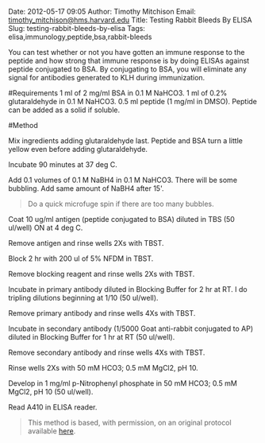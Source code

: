 Date: 2012-05-17 09:05
Author: Timothy Mitchison
Email: timothy_mitchison@hms.harvard.edu
Title: Testing Rabbit Bleeds By ELISA
Slug: testing-rabbit-bleeds-by-elisa
Tags: elisa,immunology,peptide,bsa,rabbit-bleeds

You can test whether or not you have gotten an immune response to the peptide and how strong that immune response is by doing ELISAs against peptide conjugated to BSA. By conjugating to BSA, you will eliminate any signal for antibodies generated to KLH during immunization. 





#Requirements
1 ml of 2 mg/ml BSA in 0.1 M NaHCO3.
1 ml of 0.2% glutaraldehyde in 0.1 M NaHCO3.
0.5 ml peptide (1 mg/ml in DMSO). Peptide can be added as a solid if soluble.

#Method

Mix ingredients adding glutaraldehyde last. Peptide and BSA turn a little yellow even before adding glutaraldehyde. 



Incubate 90 minutes at 37 deg C. 



Add 0.1 volumes of 0.1 M NaBH4 in 0.1 M NaHCO3. There will be some bubbling. Add same amount of NaBH4 after 15'. 


>Do a quick microfuge spin if there are too many bubbles. 


Coat 10 ug/ml antigen (peptide conjugated to BSA) diluted in TBS (50 ul/well) ON at 4 deg C. 



Remove antigen and rinse wells 2Xs with TBST. 



Block 2 hr with 200 ul of 5% NFDM in TBST. 



Remove blocking reagent and rinse wells 2Xs with TBST. 



Incubate in primary antibody diluted in Blocking Buffer for 2 hr at RT. I do tripling dilutions beginning at 1/10 (50 ul/well). 



Remove primary antibody and rinse wells 4Xs with TBST. 



Incubate in secondary antibody (1/5000 Goat anti-rabbit conjugated to AP) diluted in Blocking Buffer for 1 hr at RT (50 ul/well). 



Remove secondary antibody and rinse wells 4Xs with TBST. 



Rinse wells 2Xs with 50 mM HCO3; 0.5 mM MgCl2, pH 10. 



Develop in 1 mg/ml p-Nitrophenyl phosphate in 50 mM HCO3; 0.5 mM MgCl2, pH 10 (50 ul/well). 



Read A410 in ELISA reader. 







>This method is based, with permission, on an original protocol available [here](http://mitchison.med.harvard.edu/protocols/ab2.html).

